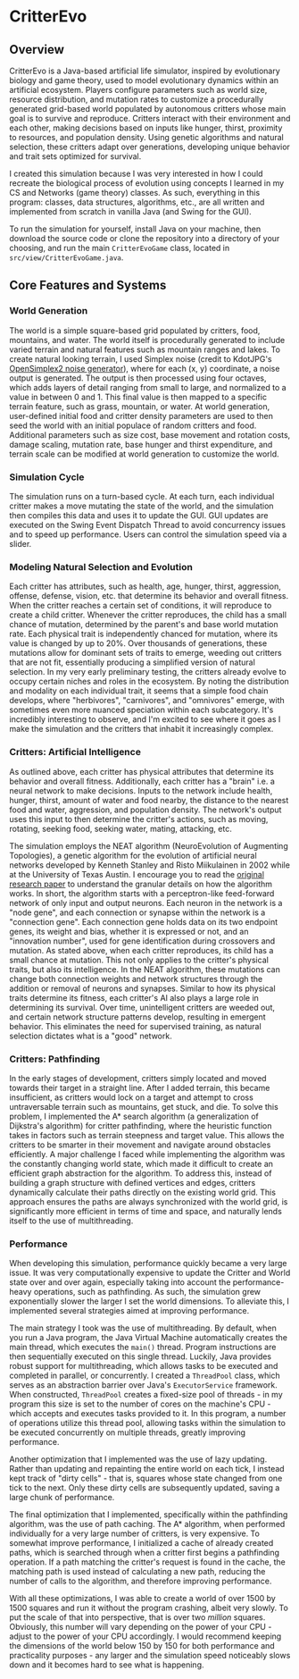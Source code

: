 # CritterEvo

## Overview

CritterEvo is a Java-based artificial life simulator, inspired by evolutionary biology and game theory, used to model evolutionary dynamics within an artificial ecosystem. Players configure parameters such as world size, resource distribution, and mutation rates to customize a procedurally generated grid-based world populated by autonomous critters whose main goal is to survive and reproduce. Critters interact with their environment and each other, making decisions based on inputs like hunger, thirst, proximity to resources, and population density. Using genetic algorithms and natural selection, these critters adapt over generations, developing unique behavior and trait sets optimized for survival. 

I created this simulation because I was very interested in how I could recreate the biological process of evolution using concepts I learned in my CS and Networks (game theory) classes. As such, everything in this program: classes, data structures, algorithms, etc., are all written and implemented from scratch in vanilla Java (and Swing for the GUI).

To run the simulation for yourself, install Java on your machine, then download the source code or clone the repository into a directory of your choosing, and run the main `CritterEvoGame` class, located in `src/view/CritterEvoGame.java`.

## Core Features and Systems

### World Generation
The world is a simple square-based grid populated by critters, food, mountains, and water. The world itself is procedurally generated to include varied terrain and natural features such as mountain ranges and lakes. To create natural looking terrain, I used Simplex noise (credit to KdotJPG's [OpenSimplex2 noise generator](https://github.com/KdotJPG/OpenSimplex2)), where for each (x, y) coordinate, a noise output is generated. The output is then processed using four octaves, which adds layers of detail ranging from small to large, and normalized to a value in between 0 and 1. This final value is then mapped to a specific terrain feature, such as grass, mountain, or water. At world generation, user-defined initial food and critter density parameters are used to then seed the world with an initial populace of random critters and food. Additional parameters such as size cost, base movement and rotation costs, damage scaling, mutation rate, base hunger and thirst expenditure, and terrain scale can be modified at world generation to customize the world. 

### Simulation Cycle
The simulation runs on a turn-based cycle. At each turn, each individual critter makes a move mutating the state of the world, and the simulation then compiles this data and uses it to update the GUI. GUI updates are executed on the Swing Event Dispatch Thread to avoid concurrency issues and to speed up performance. Users can control the simulation speed via a slider.

### Modeling Natural Selection and Evolution
Each critter has attributes, such as health, age, hunger, thirst, aggression, offense, defense, vision, etc. that determine its behavior and overall fitness. When the critter reaches a certain set of conditions, it will reproduce to create a child critter. Whenever the critter reproduces, the child has a small chance of mutation, determined by the parent's and base world mutation rate. Each physical trait is independently chanced for mutation, where its value is changed by up to 20%. Over thousands of generations, these mutations allow for dominant sets of traits to emerge, weeding out critters that are not fit, essentially producing a simplified version of natural selection. In my very early preliminary testing, the critters already evolve to occupy certain niches and roles in the ecosystem. By noting the distribution and modality on each individual trait, it seems that a simple food chain develops, where "herbivores", "carnivores", and "omnivores" emerge, with sometimes even more nuanced speciation within each subcategory. It's incredibly interesting to observe, and I'm excited to see where it goes as I make the simulation and the critters that inhabit it increasingly complex. 

### Critters: Artificial Intelligence
As outlined above, each critter has physical attributes that determine its behavior and overall fitness.  Additionally, each critter has a "brain" i.e. a neural network to make decisions. Inputs to the network include health, hunger, thirst, amount of water and food nearby, the distance to the nearest food and water, aggression, and population density. The network's output uses this input to then determine the critter's actions, such as moving, rotating, seeking food, seeking water, mating, attacking, etc. 

The simulation employs the NEAT algorithm (NeuroEvolution of Augmenting Topologies), a genetic algorithm for the evolution of artificial neural networks developed by Kenneth Stanley and Risto Miikulainen in 2002 while at the University of Texas Austin. I encourage you to read the [original research paper](https://nn.cs.utexas.edu/downloads/papers/stanley.cec02.pdf) to understand the granular details on how the algorithm works. In short, the algorithm starts with a perceptron-like feed-forward network of only input and output neurons. Each neuron in the network is a "node gene", and each connection or synapse within the network is a "connection gene". Each connection gene holds data on its two endpoint genes, its weight and bias, whether it is expressed or not, and an "innovation number", used for gene identification during crossovers and mutation. As stated above, when each critter reproduces, its child has a small chance at mutation. This not only applies to the critter's physical traits, but also its intelligence. In the NEAT algorithm, these mutations can change both connection weights and network structures through the addition or removal of neurons and synapses. Similar to how its physical traits determine its fitness, each critter's AI also plays a large role in determining its survival. Over time, unintelligent critters are weeded out, and certain network structure patterns develop, resulting in emergent behavior. This eliminates the need for supervised training, as natural selection dictates what is a "good" network. 

### Critters: Pathfinding
In the early stages of development, critters simply located and moved towards their target in a straight line. After I added terrain, this became insufficient, as critters would lock on a target and attempt to cross untraversable terrain such as mountains, get stuck, and die. To solve this problem, I implemented the A* search algorithm (a generalization of Dijkstra's algorithm) for critter pathfinding, where the heuristic function takes in factors such as terrain steepness and target value. This allows the critters to be smarter in their movement and navigate around obstacles efficiently. A major challenge I faced while implementing the algorithm was the constantly changing world state, which made it difficult to create an efficient graph abstraction for the algorithm. To address this, instead of building a graph structure with defined vertices and edges, critters dynamically calculate their paths directly on the existing world grid. This approach ensures the paths are always synchronized with the world grid, is significantly more efficient in terms of time and space, and naturally lends itself to the use of multithreading.

### Performance
When developing this simulation, performance quickly became a very large issue. It was very computationally expensive to update the Critter and World state over and over again, especially taking into account the performance-heavy operations, such as pathfinding. As such, the simulation grew exponentially slower the larger I set the world dimensions. To alleviate this, I implemented several strategies aimed at improving performance. 

The main strategy I took was the use of multithreading. By default, when you run a Java program, the Java Virtual Machine automatically creates the main thread, which executes the `main()` thread. Program instructions are then sequentially executed on this single thread. Luckily, Java provides robust support for multithreading, which allows tasks to be executed and completed in parallel, or concurrently. I created a `ThreadPool` class, which serves as an abstraction barrier over Java's `ExecutorService` framework. When constructed, `ThreadPool` creates a fixed-size pool of threads - in my program this size is set to the number of cores on the machine's CPU - which accepts and executes tasks provided to it. In this program, a number of operations utilize this thread pool, allowing tasks within the simulation to be executed concurrently on multiple threads, greatly improving performance.

Another optimization that I implemented was the use of lazy updating. Rather than updating and repainting the entire world on each tick, I instead kept track of "dirty cells" - that is, squares whose state changed from one tick to the next. Only these dirty cells are subsequently updated, saving a large chunk of performance.

The final optimization that I implemented, specifically within the pathfinding algorithm, was the use of path caching. The A* algorithm, when performed individually for a very large number of critters, is very expensive. To somewhat improve performance, I initialized a cache of already created paths, which is searched through when a critter first begins a pathfinding operation. If a path matching the critter's request is found in the cache, the matching path is used instead of calculating a new path, reducing the number of calls to the algorithm, and therefore improving performance.

With all these optimizations, I was able to create a world of over 1500 by 1500 squares and run it without the program crashing, albeit very slowly. To put the scale of that into perspective, that is over two *million* squares. Obviously, this number will vary depending on the power of your CPU - adjust to the power of your CPU accordingly. I would recommend keeping the dimensions of the world below 150 by 150 for both performance and practicality purposes - any larger and the simulation speed noticeably slows down and it becomes hard to see what is happening.
